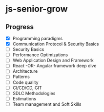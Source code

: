 # js-senior-grow

## Progress
- [x] Programming paradigms
- [x] Communication Protocol & Security Basics
- [ ] Security Basics
- [ ] Performance Optimizations
- [ ] Web Application Design and Framework
- [ ] React -OR- Angular framework deep dive
- [ ] Architecture
- [ ] Patterns
- [ ] Code quality
- [ ] CI/CD/CD, GIT
- [ ] SDLC Methodologies
- [ ] Estimations 
- [ ] Team management and Soft Skills 
